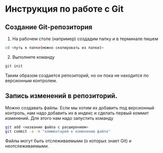 # Инструкция по работе с Git
## Создание Git-репозитория
1. На рабочем столе (например) создадим папку и в терминале пишем
```sh
cd <путь к папке(можно скопировать из папки)>
```
2. Выполните команду
```sh
git init
```
Таким образом создается репозиторий, но он пока не находится по версионным контролем.

## Запись изменений в репозиторий.
Можно создавать файлы. Если мы хотим их добавить под версионный контроль, нам надо добавить их в индекс и сделать первый коммит изменений.
Для этого нам надо запустить команду
```sh
git add <название файла с расширением>
git commit -a -m "комментарий к изменению файла"
```
Файлы могут быть отслеживаемыми (о которых знает Git) и неотслеживаемыми.





